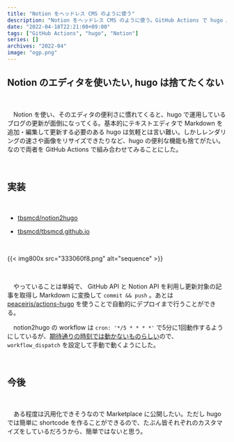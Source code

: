 ```yaml
---
title: "Notion をヘッドレス CMS のように使う"
description: "Notion をヘッドレス CMS のように使う。GitHub Actions で hugo 用の Markdown に変換する。"
date: "2022-04-18T22:21:00+09:00"
tags: ["GitHub Actions", "hugo", "Notion"]
series: []
archives: "2022-04"
image: "ogp.png"
---
```



## Notion のエディタを使いたい, hugo は捨てたくない

<br/>

　Notion を使い、そのエディタの便利さに慣れてくると、hugo で運用しているブログの更新が面倒になってくる。基本的にテキストエディタで Markdown を追加・編集して更新する必要のある hugo は気軽とは言い難い。しかしレンダリングの速さや画像をリサイズできたりなど、hugo の便利な機能も捨てがたい。なので両者を GitHub Actions で組み合わせてみることにした。

<br/>

## 実装

<br/>

- [tbsmcd/notion2hugo](https://github.com/tbsmcd/notion2hugo)

- [tbsmcd/tbsmcd.github.io](https://github.com/tbsmcd/tbsmcd.github.io)

<br/>

{{< img800x src="333060f8.png" alt="sequence" >}}

<br/>

　やっていることは単純で、 GitHub API と Notion API を利用し更新対象の記事を取得し Markdown に変換して `commit && push` 。あとは [peaceiris/actions-hugo](https://github.com/peaceiris/actions-hugo) を使うことで自動的にデプロイまで行うことができる。

　notion2hugo の workflow は `cron: '*/5 * * * *'` で5分に1回動作するようにしているが、[期待通りの時刻では動かないものらしい](https://docs.github.com/en/actions/using-workflows/events-that-trigger-workflows#schedule)ので、 `workflow_dispatch` を設定して手動で動くようにした。

<br/>

## 今後

<br/>

　ある程度は汎用化できそうなので Marketplace に公開したい。ただし hugo では簡単に shortcode を作ることができるので、たぶん皆それぞれのカスタマイズをしているだろうから、簡単ではないと思う。

<br/>

